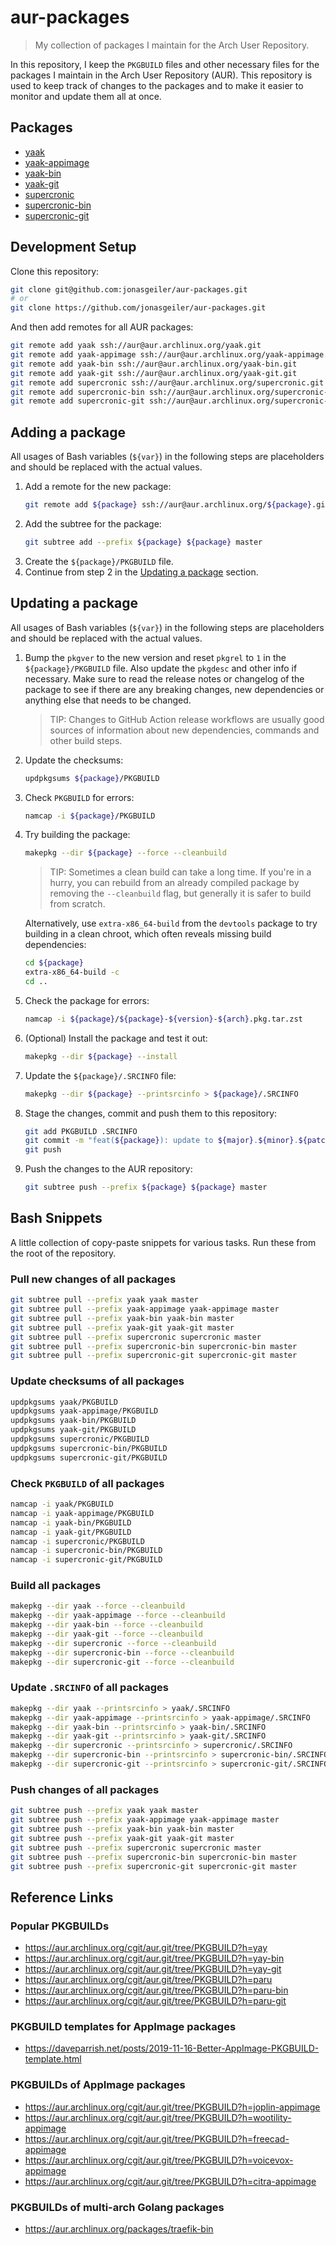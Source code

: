 # aur-packages

> My collection of packages I maintain for the Arch User Repository.

In this repository, I keep the `PKGBUILD` files and other necessary files for
the packages I maintain in the Arch User Repository (AUR). This repository is
used to keep track of changes to the packages and to make it easier to monitor
and update them all at once.

## Packages

- [yaak](https://aur.archlinux.org/packages/yaak/)
- [yaak-appimage](https://aur.archlinux.org/packages/yaak-appimage/)
- [yaak-bin](https://aur.archlinux.org/packages/yaak-bin/)
- [yaak-git](https://aur.archlinux.org/packages/yaak-git/)
- [supercronic](https://aur.archlinux.org/packages/supercronic/)
- [supercronic-bin](https://aur.archlinux.org/packages/supercronic-bin/)
- [supercronic-git](https://aur.archlinux.org/packages/supercronic-git/)

## Development Setup

Clone this repository:

```bash
git clone git@github.com:jonasgeiler/aur-packages.git
# or
git clone https://github.com/jonasgeiler/aur-packages.git
```

And then add remotes for all AUR packages:

```bash
git remote add yaak ssh://aur@aur.archlinux.org/yaak.git
git remote add yaak-appimage ssh://aur@aur.archlinux.org/yaak-appimage.git
git remote add yaak-bin ssh://aur@aur.archlinux.org/yaak-bin.git
git remote add yaak-git ssh://aur@aur.archlinux.org/yaak-git.git
git remote add supercronic ssh://aur@aur.archlinux.org/supercronic.git
git remote add supercronic-bin ssh://aur@aur.archlinux.org/supercronic-bin.git
git remote add supercronic-git ssh://aur@aur.archlinux.org/supercronic-git.git
```

## Adding a package

All usages of Bash variables (`${var}`) in the following steps are
placeholders and should be replaced with the actual values.

1. Add a remote for the new package:
   ```bash
   git remote add ${package} ssh://aur@aur.archlinux.org/${package}.git
   ```
2. Add the subtree for the package:
   ```bash
   git subtree add --prefix ${package} ${package} master
   ```
3. Create the `${package}/PKGBUILD` file.
4. Continue from step 2 in the [Updating a package](#updating-a-package) section.

## Updating a package

All usages of Bash variables (`${var}`) in the following steps are
placeholders and should be replaced with the actual values.

1. Bump the `pkgver` to the new version and reset `pkgrel` to `1` in the
   `${package}/PKGBUILD` file. Also update the `pkgdesc` and other info if
   necessary.
   Make sure to read the release notes or changelog of the package to see if
   there are any breaking changes, new dependencies or anything else that needs
   to be changed.
   > TIP: Changes to GitHub Action release workflows are usually good sources
   > of information about new dependencies, commands and other build steps.
2. Update the checksums:
   ```bash
   updpkgsums ${package}/PKGBUILD
   ```
3. Check `PKGBUILD` for errors:
   ```bash
   namcap -i ${package}/PKGBUILD
   ```
4. Try building the package:
   ```bash
   makepkg --dir ${package} --force --cleanbuild
   ```
   > TIP: Sometimes a clean build can take a long time. If you're in a hurry,
   > you can rebuild from an already compiled package by removing the
   > `--cleanbuild` flag, but generally it is safer to build from scratch.

   Alternatively, use `extra-x86_64-build` from the `devtools` package to try 
   building in a clean chroot, which often reveals missing build dependencies:
   ```bash
   cd ${package}
   extra-x86_64-build -c
   cd ..
   ```
5. Check the package for errors:
   ```bash
   namcap -i ${package}/${package}-${version}-${arch}.pkg.tar.zst
   ```
6. (Optional) Install the package and test it out:
   ```bash
   makepkg --dir ${package} --install
   ```
7. Update the `${package}/.SRCINFO` file:
   ```bash
   makepkg --dir ${package} --printsrcinfo > ${package}/.SRCINFO
   ```
8. Stage the changes, commit and push them to this repository:
   ```bash
   git add PKGBUILD .SRCINFO
   git commit -m "feat(${package}): update to ${major}.${minor}.${patch}"
   git push
   ```
9. Push the changes to the AUR repository:
   ```bash
   git subtree push --prefix ${package} ${package} master
   ```

## Bash Snippets

A little collection of copy-paste snippets for various tasks. Run these from the
root of the repository.

### Pull new changes of all packages

```bash
git subtree pull --prefix yaak yaak master
git subtree pull --prefix yaak-appimage yaak-appimage master
git subtree pull --prefix yaak-bin yaak-bin master
git subtree pull --prefix yaak-git yaak-git master
git subtree pull --prefix supercronic supercronic master
git subtree pull --prefix supercronic-bin supercronic-bin master
git subtree pull --prefix supercronic-git supercronic-git master
```

### Update checksums of all packages

```bash
updpkgsums yaak/PKGBUILD
updpkgsums yaak-appimage/PKGBUILD
updpkgsums yaak-bin/PKGBUILD
updpkgsums yaak-git/PKGBUILD
updpkgsums supercronic/PKGBUILD
updpkgsums supercronic-bin/PKGBUILD
updpkgsums supercronic-git/PKGBUILD
```

### Check `PKGBUILD` of all packages

```bash
namcap -i yaak/PKGBUILD
namcap -i yaak-appimage/PKGBUILD
namcap -i yaak-bin/PKGBUILD
namcap -i yaak-git/PKGBUILD
namcap -i supercronic/PKGBUILD
namcap -i supercronic-bin/PKGBUILD
namcap -i supercronic-git/PKGBUILD
```

### Build all packages

```bash
makepkg --dir yaak --force --cleanbuild
makepkg --dir yaak-appimage --force --cleanbuild
makepkg --dir yaak-bin --force --cleanbuild
makepkg --dir yaak-git --force --cleanbuild
makepkg --dir supercronic --force --cleanbuild
makepkg --dir supercronic-bin --force --cleanbuild
makepkg --dir supercronic-git --force --cleanbuild
```

### Update `.SRCINFO` of all packages

```bash
makepkg --dir yaak --printsrcinfo > yaak/.SRCINFO
makepkg --dir yaak-appimage --printsrcinfo > yaak-appimage/.SRCINFO
makepkg --dir yaak-bin --printsrcinfo > yaak-bin/.SRCINFO
makepkg --dir yaak-git --printsrcinfo > yaak-git/.SRCINFO
makepkg --dir supercronic --printsrcinfo > supercronic/.SRCINFO
makepkg --dir supercronic-bin --printsrcinfo > supercronic-bin/.SRCINFO
makepkg --dir supercronic-git --printsrcinfo > supercronic-git/.SRCINFO
```

### Push changes of all packages

```bash
git subtree push --prefix yaak yaak master
git subtree push --prefix yaak-appimage yaak-appimage master
git subtree push --prefix yaak-bin yaak-bin master
git subtree push --prefix yaak-git yaak-git master
git subtree push --prefix supercronic supercronic master
git subtree push --prefix supercronic-bin supercronic-bin master
git subtree push --prefix supercronic-git supercronic-git master
```

## Reference Links

### Popular PKGBUILDs

- https://aur.archlinux.org/cgit/aur.git/tree/PKGBUILD?h=yay
- https://aur.archlinux.org/cgit/aur.git/tree/PKGBUILD?h=yay-bin
- https://aur.archlinux.org/cgit/aur.git/tree/PKGBUILD?h=yay-git
- https://aur.archlinux.org/cgit/aur.git/tree/PKGBUILD?h=paru
- https://aur.archlinux.org/cgit/aur.git/tree/PKGBUILD?h=paru-bin
- https://aur.archlinux.org/cgit/aur.git/tree/PKGBUILD?h=paru-git

### PKGBUILD templates for AppImage packages

- https://daveparrish.net/posts/2019-11-16-Better-AppImage-PKGBUILD-template.html

### PKGBUILDs of AppImage packages

- https://aur.archlinux.org/cgit/aur.git/tree/PKGBUILD?h=joplin-appimage
- https://aur.archlinux.org/cgit/aur.git/tree/PKGBUILD?h=wootility-appimage
- https://aur.archlinux.org/cgit/aur.git/tree/PKGBUILD?h=freecad-appimage
- https://aur.archlinux.org/cgit/aur.git/tree/PKGBUILD?h=voicevox-appimage
- https://aur.archlinux.org/cgit/aur.git/tree/PKGBUILD?h=citra-appimage

### PKGBUILDs of multi-arch Golang packages

- https://aur.archlinux.org/packages/traefik-bin
